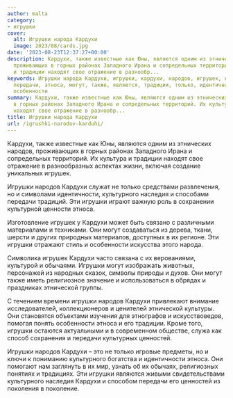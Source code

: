 ```yaml
---
author: malta
category:
- игрушки
cover:
  alt: Игрушки народа Кардухи
  image: 2023/08/cards.jpg
date: '2023-08-23T12:37:27+00:00'
description: Кардухи, также известные как Юны, являются одним из этнических народов,
  проживающих в горных районах Западного Ирана и сопредельных территорий. Их культура
  и традиции находят свое отражение в разнообр...
keywords: Игрушки народа Кардухи, игрушки, кардухи, народов, игрушек, культурного,
  передачи, этноса, могут, также, являются, традиции, только, идентичности, наследия,
  особенности
summary: Кардухи, также известные как Юны, являются одним из этнических народов, проживающих
  в горных районах Западного Ирана и сопредельных территорий. Их культура и традиции
  находят свое отражение в разнообр...
title: Игрушки народа Кардухи
url: /igrushki-narodov-karduhi/
---
```


Кардухи, также известные как Юны, являются одним из этнических народов, проживающих в горных районах Западного Ирана и сопредельных территорий. Их культура и традиции находят свое отражение в разнообразных аспектах жизни, включая создание уникальных игрушек.

Игрушки народов Кардухи служат не только средствами развлечения, но и символами идентичности, культурного наследия и способами передачи традиций. Эти игрушки играют важную роль в сохранении культурной ценности этноса.

Изготовление игрушек у Кардухи может быть связано с различными материалами и техниками. Они могут создаваться из дерева, ткани, шерсти и других природных материалов, доступных в их регионе. Эти игрушки отражают стиль и особенности искусства этого народа.

Символика игрушек Кардухи часто связана с их верованиями, культурой и обычаями. Игрушки могут изображать животных, персонажей из народных сказок, символы природы и духов. Они могут также иметь религиозное значение и использоваться в обрядах и праздниках этнической группы.

С течением времени игрушки народов Кардухи привлекают внимание исследователей, коллекционеров и ценителей этнической культуры. Они становятся объектами изучения для этнографов и искусствоведов, помогая понять особенности этноса и его традиции. Кроме того, игрушки остаются актуальными и в современном обществе, служа как способ сохранения и передачи культурных ценностей.

Игрушки народов Кардухи – это не только игровые предметы, но и ключи к пониманию культурного богатства и идентичности этноса. Они помогают нам заглянуть в их мир, узнать об их обычаях, религиозных понятиях и традициях. Эти игрушки являются живыми свидетельствами культурного наследия Кардухи и способом передачи его ценностей из поколения в поколение.